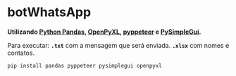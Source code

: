 # botWhatsApp

**Utilizando [Python Pandas](https://pandas.pydata.org/), [OpenPyXL](https://openpyxl.readthedocs.io/en/stable/), [pyppeteer](https://github.com/pyppeteer/pyppeteer) e [PySimpleGui](https://pysimplegui.readthedocs.io/en/latest/).**

Para executar: **`.txt`** com a mensagem que será enviada. **`.xlsx`** com nomes e contatos.

```
pip install pandas pyppeteer pysimplegui openpyxl
```